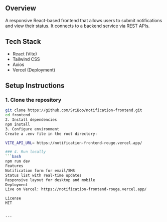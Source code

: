 

## Overview
A responsive React-based frontend that allows users to submit notifications and view their status. It connects to a backend service via REST APIs.

## Tech Stack
- React (Vite)
- Tailwind CSS
- Axios
- Vercel (Deployment)

## Setup Instructions

### 1. Clone the repository
```bash
git clone https://github.com/SriBoo/notification-frontend.git
cd frontend
2. Install dependencies
npm install
3. Configure environment
Create a .env file in the root directory:

VITE_API_URL= https://notification-frontend-rouge.vercel.app/

### 4. Run locally
```bash
npm run dev
Features
Notification form for email/SMS
Status list with real-time updates
Responsive layout for desktop and mobile
Deployment
Live on Vercel: https://notification-frontend-rouge.vercel.app/

License
MIT


---
